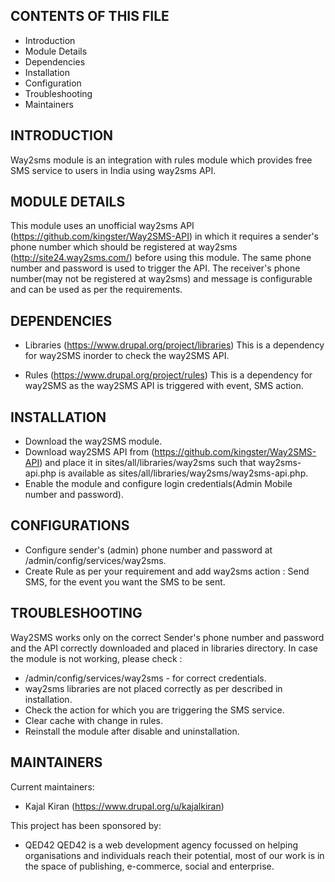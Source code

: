 CONTENTS OF THIS FILE
---------------------

 * Introduction
 * Module Details
 * Dependencies
 * Installation
 * Configuration
 * Troubleshooting
 * Maintainers


INTRODUCTION
------------

Way2sms module is an integration with rules module which provides free SMS
service to users in India using way2sms API.

MODULE DETAILS
--------------

This module uses an unofficial way2sms API
(https://github.com/kingster/Way2SMS-API) in which it requires a sender's
phone number which should be registered at way2sms
(http://site24.way2sms.com/) before using this module.
The same phone number and password is used to trigger the API. The
receiver's phone number(may not be registered at way2sms) and message
is configurable and can be used as per the requirements.

DEPENDENCIES
------------

* Libraries (https://www.drupal.org/project/libraries)
  This is a dependency for way2SMS inorder to check the way2SMS API.

* Rules (https://www.drupal.org/project/rules)
  This is a dependency for way2SMS as the way2SMS API is triggered with
  event, SMS action.

INSTALLATION
-------------

* Download the way2SMS module.
* Download way2SMS API from (https://github.com/kingster/Way2SMS-API)
  and place it in sites/all/libraries/way2sms
  such that way2sms-api.php is available as
  sites/all/libraries/way2sms/way2sms-api.php.
* Enable the module and configure login credentials(Admin Mobile number
  and password).

CONFIGURATIONS
--------------
* Configure sender's (admin) phone number and password at /admin/config/services/way2sms.
* Create Rule as per your requirement and add way2sms action : Send SMS, for the event you
  want the SMS to be sent.

TROUBLESHOOTING
---------------

Way2SMS works only on the correct Sender's phone number and password and
the API correctly downloaded and placed in libraries directory.
In case the module is not working, please check :
* /admin/config/services/way2sms - for correct credentials.
* way2sms libraries are not placed correctly as per described in installation.
* Check the action for which you are triggering the SMS service.
* Clear cache with change in rules.
* Reinstall the module after disable and uninstallation.

MAINTAINERS
-----------

Current maintainers:

 * Kajal Kiran (https://www.drupal.org/u/kajalkiran)

This project has been sponsored by:
 * QED42
  QED42 is a web development agency focussed on helping organisations and
  individuals reach their potential, most of our work is in the space of
  publishing, e-commerce, social and enterprise.
